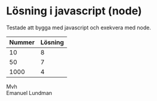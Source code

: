 # Lösning i javascript (node)

Testade att bygga med javascript och exekvera med node.


| Nummer   | Lösning   |
| ---   | ---   |
| 10   | 8 |
| 50   | 7 |
| 1000 | 4 |


Mvh<br/>
Emanuel Lundman
